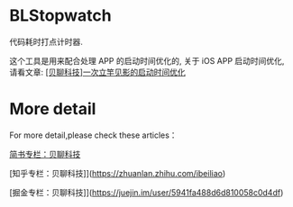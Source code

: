 # BLStopwatch

代码耗时打点计时器.

这个工具是用来配合处理 APP 的启动时间优化的, 关于 iOS APP 启动时间优化, 请看文章: [[贝聊科技]一次立竿见影的启动时间优化](https://juejin.im/post/5992be4af265da3e13578329)

# More detail

For more detail,please check these articles：

[简书专栏：贝聊科技](http://www.jianshu.com/u/329bcde8c3ea)

[知乎专栏：贝聊科技]](https://zhuanlan.zhihu.com/ibeiliao)

[掘金专栏：贝聊科技]](https://juejin.im/user/5941fa488d6d810058c0d4df)
